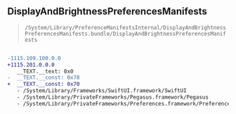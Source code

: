 ## DisplayAndBrightnessPreferencesManifests

> `/System/Library/PreferenceManifestsInternal/DisplayAndBrightnessPreferencesManifests.bundle/DisplayAndBrightnessPreferencesManifests`

```diff

-1115.109.100.0.0
+1115.201.0.0.0
   __TEXT.__text: 0x0
-  __TEXT.__const: 0x78
+  __TEXT.__const: 0x70
   - /System/Library/Frameworks/SwiftUI.framework/SwiftUI
   - /System/Library/PrivateFrameworks/Pegasus.framework/Pegasus
   - /System/Library/PrivateFrameworks/Preferences.framework/Preferences

```
